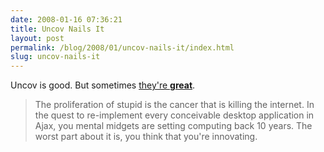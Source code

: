 ```yaml
---
date: 2008-01-16 07:36:21
title: Uncov Nails It
layout: post
permalink: /blog/2008/01/uncov-nails-it/index.html
slug: uncov-nails-it
---
```

Uncov is good. But sometimes [they're __great__](http://feeds.feedburner.com/~r/uncov/~3/217699985/just-becase-you-can-doesn-t-mean-you-should).

> The proliferation of stupid is the cancer that is killing the
> internet. In the quest to re-implement every conceivable desktop application
> in Ajax, you mental midgets are setting computing back 10 years. The worst
> part about it is, you think that you're innovating.